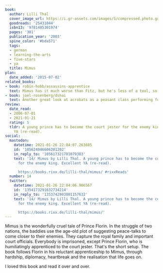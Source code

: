 ```yaml
---
book:
  author: Lilli Thal
  cover_image_url: https://i.gr-assets.com/images/S/compressed.photo.goodreads.com/books/1430052907l/25431044.jpg
  goodreads: '25431044'
  isbn13: '9781485301974'
  pages: '381'
  publication_year: '2003'
  spine_color: '#bda571'
  tags:
  - german
  - learning-the-arts
  - five-stars
  - ya
  title: Mimus
plan:
  date_added: '2015-07-02'
related_books:
- book: robin-hobb/assassins-apprentice
  text: Mimus has it much worse than Fitz, but he's less of a tool, so it evens out.
- book: joel-rosenberg/dshai
  text: Another great look at acrobats as a peasant class performing for cruel nobility.
review:
  date_read:
  - 2006-07-01
  - 2021-01-21
  rating: 5
  tldr: A young prince has to become the court jester for the enemy king. Excellent
    YA (re-read).
social:
  mastodon:
    datetime: 2021-01-26 22:04:07.263685
    id: '105624046606201202'
    in_reply_to: '105617321781079383'
    text: '14/ Mimus by Lilli Thal. A young prince has to become the court jester
      for the enemy king. Excellent YA (re-read).

      https://books.rixx.de/lilli-thal/mimus/ #rixxReads'
  number: 14
  twitter:
    datetime: 2021-01-26 22:04:06.906567
    id: '1354173291632734214'
    in_reply_to: '1353742903001157632'
    text: '14/ Mimus by Lilli Thal. A young prince has to become the court jester
      for the enemy king. Excellent YA (re-read).

      https://books.rixx.de/lilli-thal/mimus/'
---
```


Mimus is the wonderfully cruel tale of Prince Florin. In the struggle of two nations, the baddies use the age-old plot
of suggesting peace-talks to come closer to their enemies. They capture the royal family and important court officials.
Everybody is imprisoned, except Prince Florin, who is humiliatingly apprenticed to the court jester. That's the short
setup. The book follows Florin in his reluctant apprenticeship to Mimus, through hardship, diplomacy, heartbreak and the
realisation that life goes on.

I loved this book and read it over and over.
